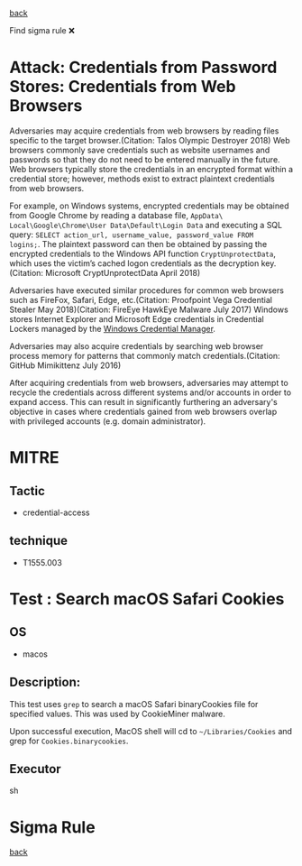 
[back](../index.md)

Find sigma rule :x: 

# Attack: Credentials from Password Stores: Credentials from Web Browsers 

Adversaries may acquire credentials from web browsers by reading files specific to the target browser.(Citation: Talos Olympic Destroyer 2018) Web browsers commonly save credentials such as website usernames and passwords so that they do not need to be entered manually in the future. Web browsers typically store the credentials in an encrypted format within a credential store; however, methods exist to extract plaintext credentials from web browsers.

For example, on Windows systems, encrypted credentials may be obtained from Google Chrome by reading a database file, <code>AppData\ Local\Google\Chrome\User Data\Default\Login Data</code> and executing a SQL query: <code>SELECT action_url, username_value, password_value FROM logins;</code>. The plaintext password can then be obtained by passing the encrypted credentials to the Windows API function <code>CryptUnprotectData</code>, which uses the victim’s cached logon credentials as the decryption key.(Citation: Microsoft CryptUnprotectData April 2018)
 
Adversaries have executed similar procedures for common web browsers such as FireFox, Safari, Edge, etc.(Citation: Proofpoint Vega Credential Stealer May 2018)(Citation: FireEye HawkEye Malware July 2017) Windows stores Internet Explorer and Microsoft Edge credentials in Credential Lockers managed by the [Windows Credential Manager](https://attack.mitre.org/techniques/T1555/004).

 Adversaries may also acquire credentials by searching web browser process memory for patterns that commonly match credentials.(Citation: GitHub Mimikittenz July 2016)

After acquiring credentials from web browsers, adversaries may attempt to recycle the credentials across different systems and/or accounts in order to expand access. This can result in significantly furthering an adversary's objective in cases where credentials gained from web browsers overlap with privileged accounts (e.g. domain administrator).

# MITRE
## Tactic
  - credential-access


## technique
  - T1555.003


# Test : Search macOS Safari Cookies
## OS
  - macos


## Description:
This test uses `grep` to search a macOS Safari binaryCookies file for specified values. This was used by CookieMiner malware.

Upon successful execution, MacOS shell will cd to `~/Libraries/Cookies` and grep for `Cookies.binarycookies`.


## Executor
sh

# Sigma Rule


[back](../index.md)

